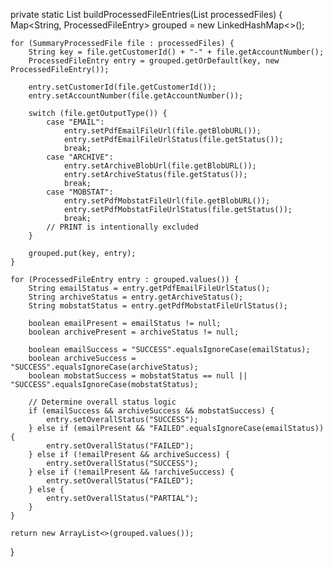 private static List<ProcessedFileEntry> buildProcessedFileEntries(List<SummaryProcessedFile> processedFiles) {
    Map<String, ProcessedFileEntry> grouped = new LinkedHashMap<>();

    for (SummaryProcessedFile file : processedFiles) {
        String key = file.getCustomerId() + "-" + file.getAccountNumber();
        ProcessedFileEntry entry = grouped.getOrDefault(key, new ProcessedFileEntry());

        entry.setCustomerId(file.getCustomerId());
        entry.setAccountNumber(file.getAccountNumber());

        switch (file.getOutputType()) {
            case "EMAIL":
                entry.setPdfEmailFileUrl(file.getBlobURL());
                entry.setPdfEmailFileUrlStatus(file.getStatus());
                break;
            case "ARCHIVE":
                entry.setArchiveBlobUrl(file.getBlobURL());
                entry.setArchiveStatus(file.getStatus());
                break;
            case "MOBSTAT":
                entry.setPdfMobstatFileUrl(file.getBlobURL());
                entry.setPdfMobstatFileUrlStatus(file.getStatus());
                break;
            // PRINT is intentionally excluded
        }

        grouped.put(key, entry);
    }

    for (ProcessedFileEntry entry : grouped.values()) {
        String emailStatus = entry.getPdfEmailFileUrlStatus();
        String archiveStatus = entry.getArchiveStatus();
        String mobstatStatus = entry.getPdfMobstatFileUrlStatus();

        boolean emailPresent = emailStatus != null;
        boolean archivePresent = archiveStatus != null;

        boolean emailSuccess = "SUCCESS".equalsIgnoreCase(emailStatus);
        boolean archiveSuccess = "SUCCESS".equalsIgnoreCase(archiveStatus);
        boolean mobstatSuccess = mobstatStatus == null || "SUCCESS".equalsIgnoreCase(mobstatStatus);

        // Determine overall status logic
        if (emailSuccess && archiveSuccess && mobstatSuccess) {
            entry.setOverallStatus("SUCCESS");
        } else if (emailPresent && "FAILED".equalsIgnoreCase(emailStatus)) {
            entry.setOverallStatus("FAILED");
        } else if (!emailPresent && archiveSuccess) {
            entry.setOverallStatus("SUCCESS");
        } else if (!emailPresent && !archiveSuccess) {
            entry.setOverallStatus("FAILED");
        } else {
            entry.setOverallStatus("PARTIAL");
        }
    }

    return new ArrayList<>(grouped.values());
}
